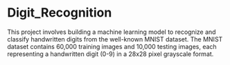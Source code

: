 # Digit_Recognition
This project involves building a machine learning model to recognize and classify handwritten digits from the well-known MNIST dataset. The MNIST dataset contains 60,000 training images and 10,000 testing images, each representing a handwritten digit (0-9) in a 28x28 pixel grayscale format.
